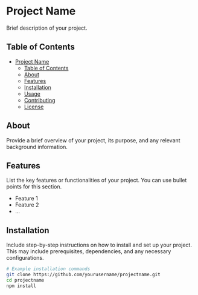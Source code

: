 # Project Name

Brief description of your project.

## Table of Contents

- [Project Name](#project-name)
  - [Table of Contents](#table-of-contents)
  - [About](#about)
  - [Features](#features)
  - [Installation](#installation)
  - [Usage](#usage)
  - [Contributing](#contributing)
  - [License](#license)

## About

Provide a brief overview of your project, its purpose, and any relevant background information.

## Features

List the key features or functionalities of your project. You can use bullet points for this section.

- Feature 1
- Feature 2
- ...

## Installation

Include step-by-step instructions on how to install and set up your project. This may include prerequisites, dependencies, and any necessary configurations.

```bash
# Example installation commands
git clone https://github.com/yourusername/projectname.git
cd projectname
npm install
